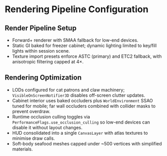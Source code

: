 # Rendering Pipeline Configuration
## Render Pipeline Setup
- Forward+ renderer with SMAA fallback for low-end devices.
- Static GI baked for freezer cabinet; dynamic lighting limited to key/fill lights within session scene.
- Texture import presets enforce ASTC (primary) and ETC2 fallback, with anisotropic filtering capped at 4×.

## Rendering Optimization
- LODs configured for cat patrons and claw machinery; `VisibleOnScreenNotifier3D` disables off-screen clutter updates.
- Cabinet interior uses baked occluders plus `WorldEnvironment` SSAO tuned for mobile; far wall occluders combined with collider masks to prevent overdraw.
- Runtime occlusion culling toggles via `PerformanceFlags.use_occlusion_culling` so low-end devices can disable it without layout changes.
- HUD consolidated into a single `CanvasLayer` with atlas textures to minimise draw calls.
- Soft-body seafood meshes capped under ~500 vertices with simplified materials.
